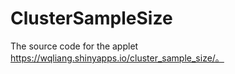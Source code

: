 # ClusterSampleSize

The source code for the applet https://wqliang.shinyapps.io/cluster_sample_size/。
